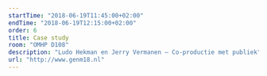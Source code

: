 ```yaml
---
startTime: "2018-06-19T11:45:00+02:00"
endTime: "2018-06-19T12:15:00+02:00"
order: 6
title: Case study
room: "OMHP D108"
description: "Ludo Hekman en Jerry Vermanen – Co-productie met publiek"
url: "http://www.genm18.nl"
---
```

